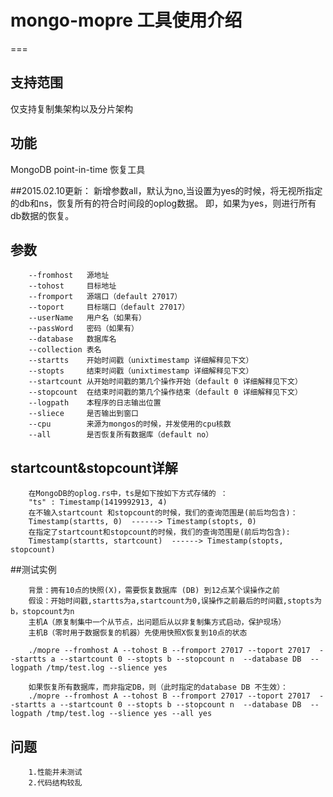 # mongo-mopre 工具使用介绍
===
## 支持范围
 仅支持复制集架构以及分片架构


## 功能
 MongoDB point-in-time 恢复工具

##2015.02.10更新：
		新增参数all，默认为no,当设置为yes的时候，将无视所指定的db和ns，恢复所有的符合时间段的oplog数据。
		即，如果为yes，则进行所有db数据的恢复。

## 参数
		--fromhost   源地址
		--tohost     目标地址
		--fromport   源端口（default 27017）
		--toport     目标端口（default 27017）
		--userName   用户名（如果有）
		--passWord   密码（如果有）
		--database   数据库名
		--collection 表名 
		--startts    开始时间戳（unixtimestamp 详细解释见下文） 
		--stopts     结束时间戳（unixtimestamp 详细解释见下文） 
		--startcount 从开始时间戳的第几个操作开始（default 0 详细解释见下文）
		--stopcount  在结束时间戳的第几个操作结束（default 0 详细解释见下文）
		--logpath    本程序的日志输出位置
		--sliece     是否输出到窗口 
		--cpu		 来源为mongos的时候，并发使用的cpu核数
		--all		 是否恢复所有数据库（default no）


## startcount&stopcount详解
		在MongoDB的oplog.rs中，ts是如下按如下方式存储的 ：
		"ts" : Timestamp(1419992913, 4)
		在不输入startcount 和stopcount的时候，我们的查询范围是(前后均包含)：
		Timestamp(startts, 0)  ------> Timestamp(stopts, 0)
		在指定了startcount和stopcount的时候，我们的查询范围是(前后均包含):
		Timestamp(startts, startcount)  ------> Timestamp(stopts, stopcount)




##测试实例

		背景：拥有10点的快照(X)，需要恢复数据库 (DB) 到12点某个误操作之前
		假设：开始时间戳,startts为a,startcount为0,误操作之前最后的时间戳,stopts为b，stopcount为n
		主机A（原复制集中一个从节点，出问题后从以非复制集方式启动，保护现场）
		主机B（零时用于数据恢复的机器）先使用快照X恢复到10点的状态

		./mopre --fromhost A --tohost B --fromport 27017 --toport 27017  --startts a --startcount 0 --stopts b --stopcount n  --database DB  --logpath /tmp/test.log --slience yes

		如果恢复所有数据库，而非指定DB，则（此时指定的database DB 不生效）：
		./mopre --fromhost A --tohost B --fromport 27017 --toport 27017  --startts a --startcount 0 --stopts b --stopcount n  --database DB  --logpath /tmp/test.log --slience yes --all yes











## 问题
		1.性能并未测试
		2.代码结构较乱 
